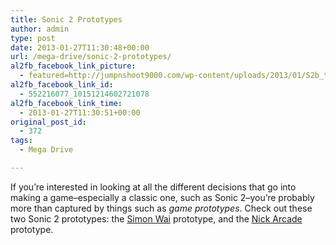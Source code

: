 ```yaml
---
title: Sonic 2 Prototypes
author: admin
type: post
date: 2013-01-27T11:30:48+00:00
url: /mega-drive/sonic-2-prototypes/
al2fb_facebook_link_picture:
  - featured=http://jumpnshoot9000.com/wp-content/uploads/2013/01/S2b_title-150x150.png
al2fb_facebook_link_id:
  - 552216077_10151214602721078
al2fb_facebook_link_time:
  - 2013-01-27T11:30:51+00:00
original_post_id:
  - 372
tags:
  - Mega Drive

---
```

If you&#8217;re interested in looking at all the different decisions that go into making a game&#8211;especially a classic one, such as Sonic 2&#8211;you&#8217;re probably more than captured by things such as _game prototypes_. Check out these two Sonic 2 prototypes: the [Simon Wai][1] prototype, and the [Nick Arcade][2] prototype.

 [1]: http://info.sonicretro.org/Sonic_the_Hedgehog_2_(Simon_Wai_prototype)
 [2]: http://info.sonicretro.org/Sonic_the_Hedgehog_2_(Nick_Arcade_prototype)
